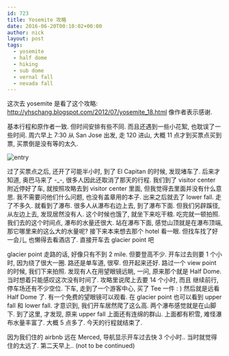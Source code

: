 ```yaml
---
id: 723
title: Yosemite 攻略
date: 2016-06-20T00:10:02+00:00
author: nick
layout: post
tags:
  - yosemite
  - half dome
  - hiking
  - sub dome
  - vernal fall 
  - nevada fall
---
```


这次去 yosemite 是看了这个攻略:
http://yhschang.blogspot.com/2012/07/yosemite_18.html
像作者表示感谢.

基本行程和原作者一致. 但时间安排有些不同. 而且还遇到一些小花絮, 也耽误了一些时间.
周六早上 7:30 从 San Jose 出发, 走 120 进山, 大概 11 点才到买票点买到票, 买票倒是没有等的太久.

![entry]({{site.url}}/attachments/2016/06/IMG_2035.JPG)

过了买票点之后, 还开了可能半小时, 到了 El Capitan 的时候, 发现堵车了. 后来才知道, 奥巴马来了 -_-, 很多人因此还取消了那天的行程. 我们到了 visitor center 附近停好了车, 就按照攻略去到 visitor center 里面, 但我觉得去里面并没有什么意思. 我不需要问他们什么问题, 也没有盖章用的本子. 出来之后就去了 lower fall. 走了不多久. 就看到了瀑布. 很多人从瀑布右边上去, 到了瀑布下面. 但我们另辟蹊径, 从左边上去, 发现居然没有人. 这个时候也饿了, 就坐下来吃干粮. 吃完就一顿拍照. 我们去的这个时间点, 瀑布的水量还很大. 站在瀑布下面, 感觉山顶就是在瀑布顶端, 那它哪里来的这么大的水量呢? 接下来本来想去那个 hotel 看一眼. 但找车找了好一会儿, 也懒得去看酒店了. 直接开车去 glacier point 吧

glacier point 走路的话, 好像只有不到 2 mile. 但要登高不少. 开车过去则要 1 个小时, 因为绕了很大一圈. 路还是单车道, 很窄. 但开起来还好. 路过一个 view point 的时候, 我们下来拍照. 发现有人在用望眼镜远眺, 一问, 原来那个就是 Half Dome. 当时想着只能感叹这次没有时间了. 攻略里说爬上去要 14 个小时, 而且 继续前行, 停车场还有不少空位. 下车, 走到了一个游客中心, 买了 Tee 一件 : ) 然后就是远看 Half Dome 了. 有一个免费的望眼镜可以观看. 在 glacier point 也可以看到 upper fall 和 lower fall. 才意识到, 我们开车居然爬了这么高. 两个瀑布感觉就是在山脚下. 到了这里, 才发现, 原来 upper fall 上面还有连绵的群山. 上面都有积雪, 难怪瀑布水量丰富了. 大概 5 点多了. 今天的行程就结束了. 

因为我们住的 airbnb 远在 Merced, 导航显示开车过去快 3 个小时.. 当时就觉得住的太远了. 第二天早上.. (not to be continued)